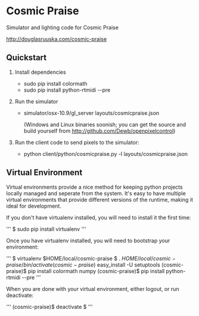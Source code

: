 Cosmic Praise
=============

Simulator and lighting code for Cosmic Praise

http://douglasruuska.com/cosmic-praise


Quickstart
----------

1. Install dependencies
    * sudo pip install colormath 
    * sudo pip install python-rtmidi --pre

2. Run the simulator 
    * simulator/osx-10.9/gl_server layouts/cosmicpraise.json
    
        (Windows and Linux binaries soonish; you can get the source and build yourself from http://github.com/Dewb/openpixelcontrol) 

3. Run the client code to send pixels to the simulator:
    * python client/python/cosmicpraise.py -l layouts/cosmicpraise.json


Virtual Environment
-------------------

Virtual environments provide a nice method for keeping python projects locally
managed and seperate from the system.  It's easy to have multiple virtual
environments that provide different versions of the runtime, making it ideal
for development.

If you don't have virtualenv installed, you will need to install it the first time:

'''
$ sudo pip install virtualenv
'''

Once you have virtualenv installed, you will need to bootstrap your environment:

'''
$ virtualenv $HOME/local/cosmic-praise
$ . $HOME/local/cosmic-praise/bin/activate
(cosmic-praise)$ easy_install -U setuptools
(cosmic-praise)$ pip install colormath numpy
(cosmic-praise)$ pip install python-rtmidi --pre
'''

When you are done with your virtual environment, either logout, or run deactivate:

'''
(cosmic-praise)$ deactivate
$
'''
